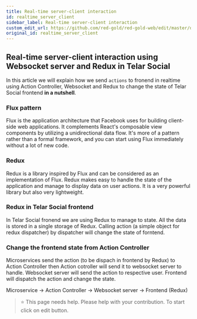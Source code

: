 ```yaml
---
title: Real-time server-client interaction
id: realtime_server_client
sidebar_label: Real-time server-client interaction
custom_edit_url: https://github.com/red-gold/red-gold-web/edit/master/docs/social/developer/realtime_server_client.md
original_id: realtime_server_client
---
```


## Real-time server-client interaction using Websocket server and Redux in Telar Social
In this article we will explain how we send `actions` to fronend in realtime using Action Controller,  Websocket and Redux to change the state of Telar Social frontend **in a nutshell**.


### Flux pattern
Flux is the application architecture that Facebook uses for building client-side web applications. It complements React's composable view components by utilizing a unidirectional data flow. It's more of a pattern rather than a formal framework, and you can start using Flux immediately without a lot of new code.

### Redux
Redux is a library inspired by Flux and can be considered as an implementation of Flux. Redux makes easy to handle the state of the application and manage to display data on user actions. It is a very powerful library but also very lightweight.

### Redux in Telar Social frontend
In Telar Social fronend we are using Redux to manage to state. All the data is stored in a single storage of Redux. Calling action (a simple object for redux dispatcher) by dispatcher will change the state of forntend.


### Change the frontend state from Action Controller
Microservices send the action (to be dispach in frontend by Redux) to Action Controller then Action cotroller will send it to websocket server to handle. Websocket server will send the action to respective user. Frontend will dispatch the action and change the state.


Microservice -> Action Controller  -> Websocket server -> Frontend (Redux)


 > ⭐️ This page needs help. Please help with your contribution. To start click on edit button.
